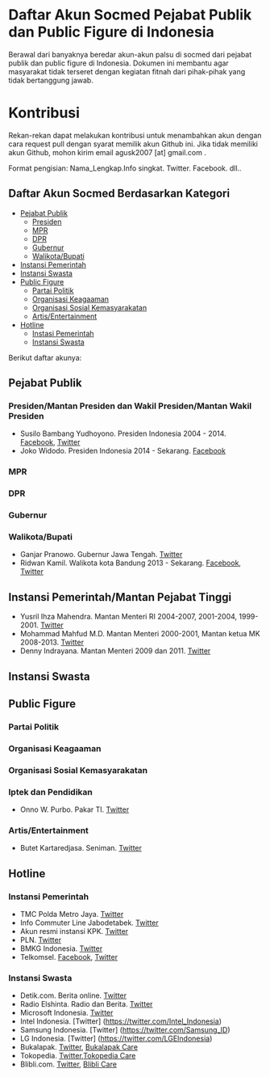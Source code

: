# Daftar Akun Socmed Pejabat Publik dan Public Figure di Indonesia
Berawal dari banyaknya beredar akun-akun palsu di socmed dari pejabat publik dan public figure di Indonesia. Dokumen ini membantu agar masyarakat tidak terseret dengan kegiatan fitnah dari pihak-pihak yang tidak bertanggung jawab.

# Kontribusi
Rekan-rekan dapat melakukan kontribusi untuk menambahkan akun dengan cara request pull dengan syarat memilik akun Github ini. Jika tidak memiliki akun Github, mohon kirim email agusk2007 [at] gmail.com .

Format pengisian:
Nama_Lengkap.Info singkat. Twitter. Facebook. dll..

## Daftar Akun Socmed Berdasarkan Kategori

- [Pejabat Publik](#pejabat-publik)
  - [Presiden](#presidenmantan-presiden-dan-wakil-presidenmantan-wakil-presiden)
  - [MPR](#mpr)
  - [DPR](#dpr)
  - [Gubernur](#gubernur)
  - [Walikota/Bupati](#Walikota/Bupati)
- [Instansi Pemerintah](#instansi-pemerintah)
- [Instansi Swasta](#instansi-swasta)
- [Public Figure](#public-figure)
  - [Partai Politik](#partai-politik)
  - [Organisasi Keagaaman](#organisasi-keagamaan)
  - [Organisasi Sosial Kemasyarakatan](#organisasi-sosial-kemasyaratan)
  - [Artis/Entertainment](ArtisEntertainment)
- [Hotline](#hotline)
  - [Instasi Pemerintah](#instansi-pemerintah)
  - [Instansi Swasta](#instansi-swasta)

Berikut daftar akunya:
## Pejabat Publik

### Presiden/Mantan Presiden dan Wakil Presiden/Mantan Wakil Presiden
- Susilo Bambang Yudhoyono. Presiden Indonesia 2004 - 2014. [Facebook](https://www.facebook.com/SBYudhoyono/), [Twitter](https://twitter.com/sbyudhoyono)
- Joko Widodo. Presiden Indonesia 2014 - Sekarang. [Facebook](https://www.facebook.com/Jokowi/)

### MPR

### DPR

### Gubernur

### Walikota/Bupati
- Ganjar Pranowo. Gubernur Jawa Tengah. [Twitter](https://twitter.com/ganjarpranowo)
- Ridwan Kamil. Walikota kota Bandung 2013 - Sekarang. [Facebook](https://www.facebook.com/RKbdg/), [Twitter](https://twitter.com/ridwankamil)


## Instansi Pemerintah/Mantan Pejabat Tinggi
- Yusril Ihza Mahendra. Mantan Menteri RI 2004-2007, 2001-2004, 1999-2001. [Twitter](https://twitter.com/Yusrilihza_Mhd)
- Mohammad Mahfud M.D. Mantan Menteri 2000-2001, Mantan ketua MK 2008-2013. [Twitter](https://twitter.com/mohmahfudmd)
- Denny Indrayana. Mantan Menteri 2009 dan 2011. [Twitter](https://twitter.com/dennyindrayana)

## Instansi Swasta

## Public Figure 

### Partai Politik

### Organisasi Keagaaman

### Organisasi Sosial Kemasyarakatan


### Iptek dan Pendidikan
- Onno W. Purbo. Pakar TI. [Twitter](https://twitter.com/onnowpurbo)


### Artis/Entertainment
- Butet Kartaredjasa. Seniman. [Twitter](https://twitter.com/masbutet)

## Hotline

### Instansi Pemerintah
- TMC Polda Metro Jaya. [Twitter](https://twitter.com/TMCPoldaMetro)
- Info Commuter Line Jabodetabek. [Twitter](https://twitter.com/CommuterLine)
- Akun resmi instansi KPK. [Twitter](https://twitter.com/KPK_RI)
- PLN. [Twitter](https://twitter.com/pln_123)
- BMKG Indonesia. [Twitter](https://twitter.com/infoBMKG)
- Telkomsel. [Facebook](https://www.facebook.com/telkomsel), [Twitter](https://twitter.com/telkomsel)

### Instansi Swasta
- Detik.com. Berita online. [Twitter](https://twitter.com/detikcom)
- Radio Elshinta. Radio dan Berita. [Twitter](https://twitter.com/RadioElshinta)
- Microsoft Indonesia. [Twitter](https://twitter.com/MicrosoftID)
- Intel Indonesia. [Twitter] (https://twitter.com/Intel_Indonesia)
- Samsung Indonesia. [Twitter] (https://twitter.com/Samsung_ID)
- LG Indonesia. [Twitter] (https://twitter.com/LGEIndonesia)
- Bukalapak. [Twitter](https://twitter.com/bukalapak), [Bukalapak Care](https://twitter.com/Billy_Care)
- Tokopedia. [Twitter](https://twitter.com/tokopedia),[Tokopedia Care](https://twitter.com/Tokopediacare)
- Blibli.com. [Twitter](https://twitter.com/bliblidotcom), [Blibli Care](https://twitter.com/BlibliCare)






